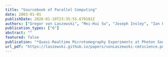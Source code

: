 ```yaml
---
title: "Sourcebook of Parallel Computing"
date: 2003-01-01
publishDate: 2020-01-10T23:35:55.679181Z
authors: ["Gregor von Laszewski", "Mei-Hui Su", "Joseph Insley", "Ian Foster", "Carl Kesselman"]
publication_types: ["6"]
abstract: ""
featured: false
publication: "*Quasi-Realtime Microtomography Experiments at Photon Sources*"
url_pdf: "https://laszewski.github.io/papers/vonLaszewski-cmtscience.pdf"
---
```


